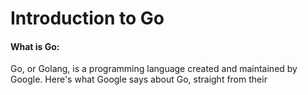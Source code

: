 # Introduction to Go

#### What is Go: 
Go, or Golang, is a programming language created and maintained by Google. Here's what Google says about Go, straight from their